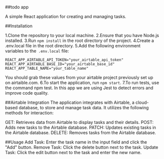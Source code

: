 ##todo app

A simple React application for creating and managing tasks.

##Installation

1.Clone the repository to your local machine.
2.Ensure that you have Node.js installed.
3.Run ```npm install``` in the root directory of the project.
4.Create a .env.local file in the root directory.
5.Add the following environment variables to the``` .env.local``` file:
```
REACT_APP_AIRTABLE_API_TOKEN="your_airtable_api_token"
REACT_APP_AIRTABLE_BASE_ID="your_airtable_base_id"
REACT_APP_TABLE_NAME="your_table_name"
```
You should grab these values from your airtable project previously set up on airtaible.com.
6.To start the application, run ```npm start```.
7.To run tests, use the command npm test. In this app we are using Jest to detect errors and improve code quality.

##Airtable Integration
The application integrates with Airtable, a cloud-based database, to store and manage task data. It utilizes the following methods for interaction:

GET: Retrieves data from Airtable to display tasks and their details.
POST: Adds new tasks to the Airtable database.
PATCH: Updates existing tasks in the Airtable database.
DELETE: Removes tasks from the Airtable database.

##Usage
Add Task: Enter the task name in the input field and click the "Add" button.
Remove Task: Click the delete button next to the task.
Update Task: Click the edit button next to the task and enter the new name.
